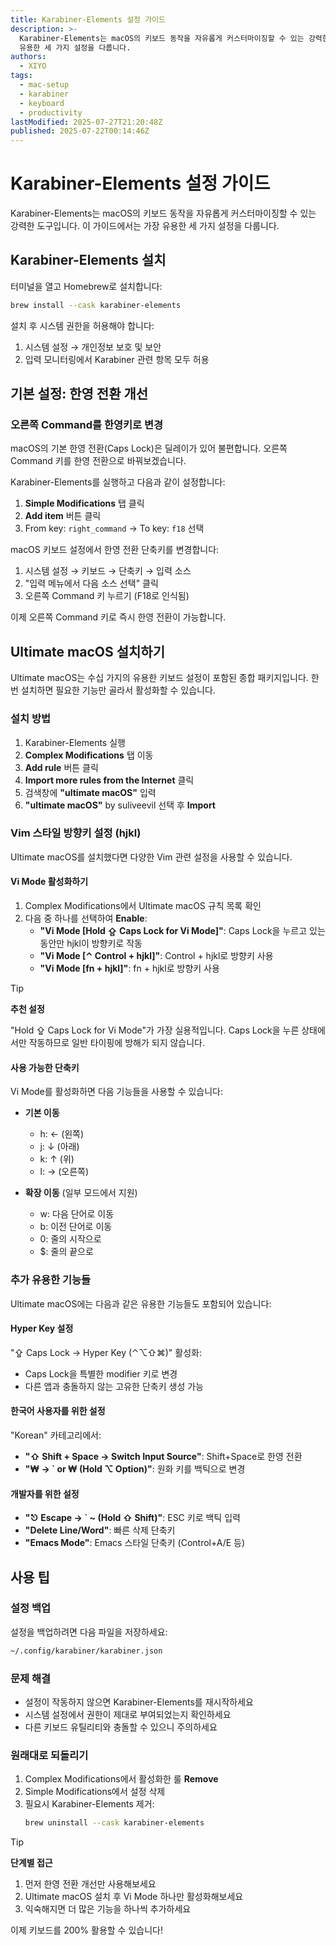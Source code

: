 ```yaml
---
title: Karabiner-Elements 설정 가이드
description: >-
  Karabiner-Elements는 macOS의 키보드 동작을 자유롭게 커스터마이징할 수 있는 강력한 도구입니다. 이 가이드에서는 가장
  유용한 세 가지 설정을 다룹니다.
authors:
  - XIYO
tags:
  - mac-setup
  - karabiner
  - keyboard
  - productivity
lastModified: 2025-07-27T21:20:48Z
published: 2025-07-22T00:14:46Z
---
```


# Karabiner-Elements 설정 가이드

Karabiner-Elements는 macOS의 키보드 동작을 자유롭게 커스터마이징할 수 있는 강력한 도구입니다. 이 가이드에서는 가장 유용한 세 가지 설정을 다룹니다.

## Karabiner-Elements 설치

터미널을 열고 Homebrew로 설치합니다:

```bash
brew install --cask karabiner-elements
```

설치 후 시스템 권한을 허용해야 합니다:
1. 시스템 설정 → 개인정보 보호 및 보안
2. 입력 모니터링에서 Karabiner 관련 항목 모두 허용

## 기본 설정: 한영 전환 개선

### 오른쪽 Command를 한영키로 변경

macOS의 기본 한영 전환(Caps Lock)은 딜레이가 있어 불편합니다. 오른쪽 Command 키를 한영 전환으로 바꿔보겠습니다.

Karabiner-Elements를 실행하고 다음과 같이 설정합니다:

1. **Simple Modifications** 탭 클릭
2. **Add item** 버튼 클릭
3. From key: `right_command` → To key: `f18` 선택

macOS 키보드 설정에서 한영 전환 단축키를 변경합니다:

1. 시스템 설정 → 키보드 → 단축키 → 입력 소스
2. "입력 메뉴에서 다음 소스 선택" 클릭
3. 오른쪽 Command 키 누르기 (F18로 인식됨)

이제 오른쪽 Command 키로 즉시 한영 전환이 가능합니다.

## Ultimate macOS 설치하기

Ultimate macOS는 수십 가지의 유용한 키보드 설정이 포함된 종합 패키지입니다. 한 번 설치하면 필요한 기능만 골라서 활성화할 수 있습니다.

### 설치 방법

1. Karabiner-Elements 실행
2. **Complex Modifications** 탭 이동
3. **Add rule** 버튼 클릭
4. **Import more rules from the Internet** 클릭
5. 검색창에 **"ultimate macOS"** 입력
6. **"ultimate macOS"** by suliveevil 선택 후 **Import**

### Vim 스타일 방향키 설정 (hjkl)

Ultimate macOS를 설치했다면 다양한 Vim 관련 설정을 사용할 수 있습니다.

#### Vi Mode 활성화하기

1. Complex Modifications에서 Ultimate macOS 규칙 목록 확인
2. 다음 중 하나를 선택하여 **Enable**:
   - **"Vi Mode [Hold ⇪ Caps Lock for Vi Mode]"**: Caps Lock을 누르고 있는 동안만 hjkl이 방향키로 작동
   - **"Vi Mode [⌃ Control + hjkl]"**: Control + hjkl로 방향키 사용
   - **"Vi Mode [fn + hjkl]"**: fn + hjkl로 방향키 사용

> [!TIP]
> **추천 설정**
> 
> "Hold ⇪ Caps Lock for Vi Mode"가 가장 실용적입니다.
> Caps Lock을 누른 상태에서만 작동하므로 일반 타이핑에 방해가 되지 않습니다.

#### 사용 가능한 단축키

Vi Mode를 활성화하면 다음 기능들을 사용할 수 있습니다:

- **기본 이동**
  - h: ← (왼쪽)
  - j: ↓ (아래)
  - k: ↑ (위)
  - l: → (오른쪽)

- **확장 이동** (일부 모드에서 지원)
  - w: 다음 단어로 이동
  - b: 이전 단어로 이동
  - 0: 줄의 시작으로
  - $: 줄의 끝으로

### 추가 유용한 기능들

Ultimate macOS에는 다음과 같은 유용한 기능들도 포함되어 있습니다:

#### Hyper Key 설정
"⇪ Caps Lock → Hyper Key (⌃⌥⇧⌘)" 활성화:
- Caps Lock을 특별한 modifier 키로 변경
- 다른 앱과 충돌하지 않는 고유한 단축키 생성 가능

#### 한국어 사용자를 위한 설정
"Korean" 카테고리에서:
- **"⇧ Shift + Space → Switch Input Source"**: Shift+Space로 한영 전환
- **"₩ → ` or ₩ (Hold ⌥ Option)"**: 원화 키를 백틱으로 변경

#### 개발자를 위한 설정
- **"⎋ Escape → ` ~ (Hold ⇧ Shift)"**: ESC 키로 백틱 입력
- **"Delete Line/Word"**: 빠른 삭제 단축키
- **"Emacs Mode"**: Emacs 스타일 단축키 (Control+A/E 등)

## 사용 팁

### 설정 백업
설정을 백업하려면 다음 파일을 저장하세요:
```bash
~/.config/karabiner/karabiner.json
```

### 문제 해결
- 설정이 작동하지 않으면 Karabiner-Elements를 재시작하세요
- 시스템 설정에서 권한이 제대로 부여되었는지 확인하세요
- 다른 키보드 유틸리티와 충돌할 수 있으니 주의하세요

### 원래대로 되돌리기
1. Complex Modifications에서 활성화한 룰 **Remove**
2. Simple Modifications에서 설정 삭제
3. 필요시 Karabiner-Elements 제거:
   ```bash
   brew uninstall --cask karabiner-elements
   ```

> [!TIP]
> **단계별 접근**
> 
> 1. 먼저 한영 전환 개선만 사용해보세요
> 2. Ultimate macOS 설치 후 Vi Mode 하나만 활성화해보세요
> 3. 익숙해지면 더 많은 기능을 하나씩 추가하세요

이제 키보드를 200% 활용할 수 있습니다!
